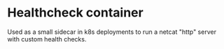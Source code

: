 # Healthcheck container

Used as a small sidecar in k8s deployments to run a netcat "http" server with custom health checks.